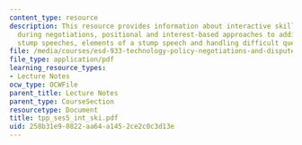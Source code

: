 ```yaml
---
content_type: resource
description: This resource provides information about interactive skills, communication
  during negotiations, positional and interest-based approaches to additional issues,
  stump speeches, elements of a stump speech and handling difficult questions.
file: /media/courses/esd-933-technology-policy-negotiations-and-dispute-resolution-spring-2005/258b31e90822aa64a1452ce2c0c3d13e_tpp_ses5_int_ski.pdf
file_type: application/pdf
learning_resource_types:
- Lecture Notes
ocw_type: OCWFile
parent_title: Lecture Notes
parent_type: CourseSection
resourcetype: Document
title: tpp_ses5_int_ski.pdf
uid: 258b31e9-0822-aa64-a145-2ce2c0c3d13e
---
```

